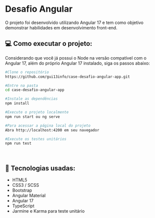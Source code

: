 # Desafio Angular

O projeto foi desenvolvido utilizando Angular 17 e tem como objetivo demonstrar habilidades em desenvolvimento
front-end.

## :computer: Como executar o projeto:

Considerando que você já possui o Node na versão compatível com o Angular 17, além do próprio Angular 17 instalado, siga os passos abaixo:

```sh
#Clone o repositório
https://github.com/gui13info/case-desafio-angular-app.git

#Entre na pasta
cd case-desafio-angular-app

#Instale as dependências
npm install

#Execute o projeto localmente
npm run start ou ng serve

#Para acessar a página local do projeto
Abra http://localhost:4200 em seu navegador

#Execute os testes unitários
npm run test
```

<br />

## :rocket: Tecnologias usadas:

- HTML5
- CSS3 / SCSS
- Bootstrap
- Angular Material
- Angular 17
- TypeScript
- Jarmine e Karma para teste unitário
